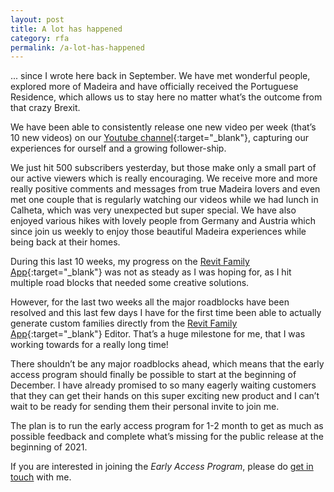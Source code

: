 ```yaml
---
layout: post
title: A lot has happened
category: rfa
permalink: /a-lot-has-happened
---
```


... since I wrote here back in September. We have met wonderful people, explored more of Madeira and have officially received the Portuguese Residence, which allows us to stay here no matter what’s the outcome from that crazy Brexit.

We have been able to consistently release one new video per week (that’s 10 new videos) on our [Youtube channel](https://www.youtube.com/lauzaandmichael){:target="_blank"}, capturing our experiences for ourself and a growing follower-ship.

We just hit 500 subscribers yesterday, but those make only a small part of our active viewers which is really encouraging. We receive more and more really positive comments and messages from true Madeira lovers and  even met one couple that is regularly watching our videos while we had lunch in Calheta, which was very unexpected but super special. We have also enjoyed various hikes with lovely people from Germany and Austria which since join us weekly to enjoy those beautiful Madeira experiences while being back at their homes.

During this last 10 weeks, my progress on the [Revit Family App](https://revitfamily.app){:target="_blank"} was not as steady as I was hoping for, as I hit multiple road blocks that needed some creative solutions.

However, for the last two weeks all the major roadblocks have been resolved and this last few days I have for the first time been able to actually generate custom families directly from the [Revit Family App](https://revitfamily.app){:target="_blank"} Editor. That’s a huge milestone for me, that I was working towards for a really long time!

There shouldn’t be any major roadblocks ahead, which means that the early access program should finally be possible to start at the beginning of December. I have already promised to so many eagerly waiting customers that they can get their hands on this super exciting new product and I can’t wait to be ready for sending them their personal invite to join me.

The plan is to run the early access program for 1-2 month to get as much as possible feedback and complete what’s missing for the public release at the beginning of 2021.

If you are interested in joining the *Early Access Program*, please do [get in touch](mailto:michael@revit-content.com) with me.
